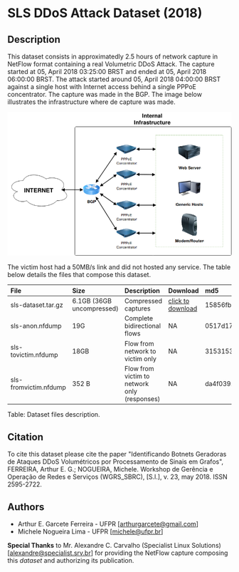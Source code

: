 # SLS DDoS Attack Dataset (2018)
## Description
This dataset consists in approximatedly 2.5 hours of network capture in NetFlow format containing a real Volumetric DDoS Attack. The capture started at 05, April 2018 03:25:00 BRST and ended at 05, April 2018 06:00:00 BRST. The attack started around 05, April 2018 04:00:00 BRST against a single host with Internet access behind a single PPPoE concentrator. The capture was made in the BGP. The image below illustrates the infrastructure where de capture was made.

![Infrastructure](SLS.png "Structure of the Dataset")


 The victim host had a 50MB/s link and did not hosted any service. The table below details the files that compose this dataset.

|      File       | Size |        Description            | Download | md5
|:---|:---|:---|:---|:---|
| sls-dataset.tar.gz | 6.1GB (36GB uncompressed)  | Compressed captures        | [click to download](http://linkdoarquivo "URLDOARQUIVO") | 15856fb4c00e69daf09acfb2d83fc72c |
| sls-anon.nfdump |  19G  | Complete bidirectional flows | NA | 0517d174ecc5599486f15de931428f13 |
| sls-tovictim.nfdump | 18GB | Flow from network to victim only | NA | 31531539a1586163b6163f0c241f8e47 |
| sls-fromvictim.nfdump | 352 B | Flow from victim to network only (responses) | NA | da4f039184a6409e48eb892fcb354cf9 |

Table: Dataset files description.

## Citation

To cite this dataset please cite the paper "Identificando Botnets Geradoras de Ataques DDoS Volumétricos por Processamento de Sinais em Grafos", FERREIRA, Arthur E. G.; NOGUEIRA, Michele. Workshop de Gerência e Operação de Redes e Serviços (WGRS_SBRC), [S.l.], v. 23, may 2018. ISSN 2595-2722.

## Authors
* Arthur E. Garcete Ferreira - UFPR [<arthurgarcete@gmail.com>]
* Michele Nogueira Lima - UFPR [<michele@ufpr.br>]

**Special Thanks** to Mr. Alexandre C. Carvalho (Specialist Linux Solutions) [<alexandre@specialist.srv.br>] for providing the NetFlow capture composing this _dataset_ and authorizing its publication.
